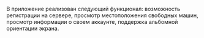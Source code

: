 В приложение реализован следующий функционал: возможность регистрации на сервере, просмотр местоположения свободных машин, просмотр информации о своем аккаунте, поддержка альбомной ориентации экрана.
